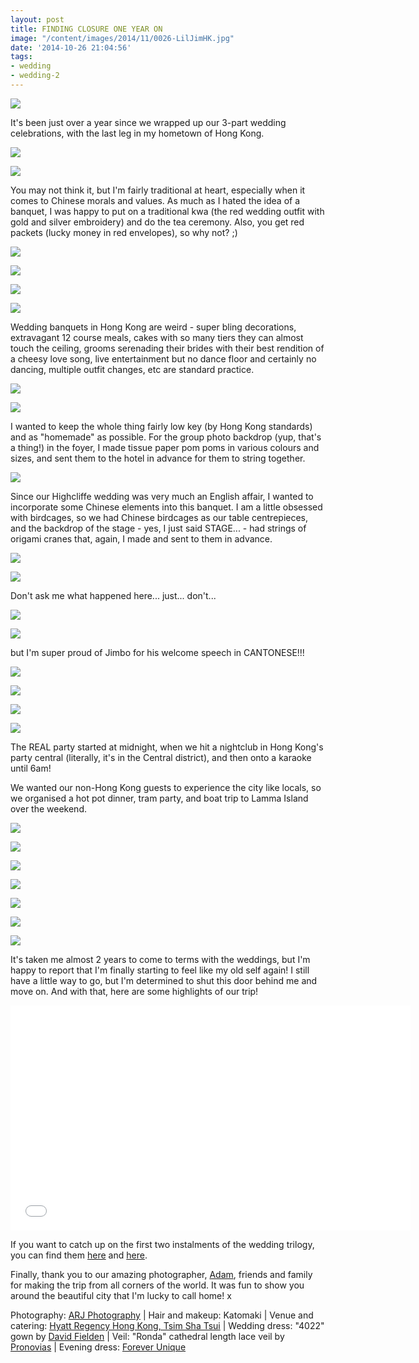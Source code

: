 ```yaml
---
layout: post
title: FINDING CLOSURE ONE YEAR ON
image: "/content/images/2014/11/0026-LilJimHK.jpg"
date: '2014-10-26 21:04:56'
tags:
- wedding
- wedding-2
---
```


![](/content/images/2014/10/0026-LilJimHK.jpg)

It's been just over a year since we wrapped up our 3-part wedding celebrations, with the last leg in my hometown of Hong Kong.

![](/content/images/2014/10/0023-LilJimHK.jpg)

![](/content/images/2014/10/0048-LilJimHK.jpg)

You may not think it, but I'm fairly traditional at heart, especially when it comes to Chinese morals and values. As much as I hated the idea of a banquet, I was happy to put on a traditional kwa (the red wedding outfit with gold and silver embroidery) and do the tea ceremony. Also, you get red packets (lucky money in red envelopes), so why not? ;)

![](/content/images/2014/10/0161-LilJimHK.jpg)

![](/content/images/2014/10/0164-LilJimHK.jpg)

![](/content/images/2014/10/0172-LilJimHK.jpg)

![](/content/images/2014/10/0192-LilJimHK.jpg)

Wedding banquets in Hong Kong are weird - super bling decorations, extravagant 12 course meals, cakes with so many tiers they can almost touch the ceiling, grooms serenading their brides with their best rendition of a cheesy love song, live entertainment but no dance floor and certainly no dancing, multiple outfit changes, etc are standard practice. 

![](/content/images/2014/10/0083-LilJimHK-1.jpg)

![](/content/images/2014/10/0087-LilJimHK.jpg)

I wanted to keep the whole thing fairly low key (by Hong Kong standards) and as "homemade" as possible. For the group photo backdrop (yup, that's a thing!) in the foyer, I made tissue paper pom poms in various colours and sizes, and sent them to the hotel in advance for them to string together.

![](/content/images/2014/10/0247-LilJimHK.jpg)

Since our Highcliffe wedding was very much an English affair, I wanted to incorporate some Chinese elements into this banquet. I am a little obsessed with birdcages, so we had Chinese birdcages as our table centrepieces, and the backdrop of the stage - yes, I just said STAGE... - had strings of origami cranes that, again, I made and sent to them in advance.

![](/content/images/2014/10/0241-LilJimHK-1.jpg)

![](/content/images/2014/10/0246-LilJimHK-1.jpg)

Don't ask me what happened here... just... don't...

![](/content/images/2014/10/0358-LilJimHK.jpg)

![](/content/images/2014/10/0384-LilJimHK.jpg)

but I'm super proud of Jimbo for his welcome speech in CANTONESE!!! 

![](/content/images/2014/10/0512-LilJimHK.jpg)

![](/content/images/2014/10/0513-LilJimHK.jpg)

![](/content/images/2014/10/0503-LilJimHK.jpg)

![](/content/images/2014/10/0055-LilJimHK.jpg)

The REAL party started at midnight, when we hit a nightclub in Hong Kong's party central (literally, it's in the Central district), and then onto a karaoke until 6am!

We wanted our non-Hong Kong guests to experience the city like locals, so we organised a hot pot dinner, tram party, and boat trip to Lamma Island over the weekend.

![](/content/images/2014/10/0527-LilJimHK.jpg)

![](/content/images/2014/10/0558-LilJimHK.jpg)

![](/content/images/2014/10/0581-LilJimHK.jpg)

![](/content/images/2014/10/0590-LilJimHK.jpg)

![](/content/images/2014/10/0675-LilJimHK.jpg)

![](/content/images/2014/10/0677-LilJimHK.jpg)

![](/content/images/2014/10/0713-LilJimHK.jpg)

It's taken me almost 2 years to come to terms with the weddings, but I'm happy to report that I'm finally starting to feel like my old self again! I still have a little way to go, but I'm determined to shut this door behind me and move on. And with that, here are some highlights of our trip!

<iframe width="640" height="360" src="//www.youtube.com/embed/ksaPv2vexiM" frameborder="0" allowfullscreen></iframe>

If you want to catch up on the first two instalments of the wedding trilogy, you can find them <a href="http://www.lingyeungb.com/wedding-paris-elopment/" target="_blank">here</a> and <a href="http://www.lingyeungb.com/our-first-official-wedding-anniversary/" target="_blank">here</a>.

Finally, thank you to our amazing photographer, <a href="http://www.arj-photo.co.uk/" target="_blank">Adam</a>, friends and family for making the trip from all corners of the world. It was fun to show you around the beautiful city that I'm lucky to call home! x

Photography: <a href="http://www.arj-photo.co.uk/" target="_blank">ARJ Photography</a> | Hair and makeup: Katomaki | Venue and catering: <a href="http://hongkong.tsimshatsui.hyatt.com/en/hotel/home.html" target="_blank">Hyatt Regency Hong Kong, Tsim Sha Tsui</a> | Wedding dress: "4022" gown by <a href="http://www.davidfielden.co.uk/" target="_blank">David Fielden</a> | Veil: "Ronda" cathedral length lace veil by <a href="http://www.pronovias.co.uk/" target="_blank">Pronovias</a> | Evening dress: <a href="http://www.foreverunique.co.uk/" target="_blank">Forever Unique</a>